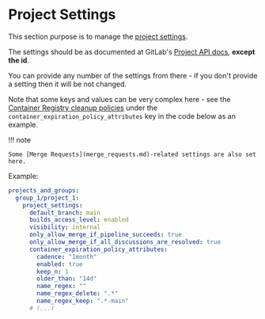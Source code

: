 # Project Settings

This section purpose is to manage the [project settings](https://docs.gitlab.com/ee/user/project/settings/).

The settings should be as documented at GitLab's [Project API docs](https://docs.gitlab.com/ee/api/projects.html#edit-project), **except the id**.

You can provide any number of the settings from there - if you don't provide a setting then it will be not changed.

Note that some keys and values can be very complex here - see the [Container Registry cleanup policies](https://docs.gitlab.com/ee/user/packages/container_registry/reduce_container_registry_storage.html#use-the-cleanup-policy-api) under the `container_expiration_policy_attributes` key in the code below as an example.

!!! note

    Some [Merge Requests](merge_requests.md)-related settings are also set here.

Example:

```yaml
projects_and_groups:
  group_1/project_1:
    project_settings:
      default_branch: main
      builds_access_level: enabled
      visibility: internal
      only_allow_merge_if_pipeline_succeeds: true
      only_allow_merge_if_all_discussions_are_resolved: true
      container_expiration_policy_attributes:
        cadence: "1month"
        enabled: true
        keep_n: 1
        older_than: "14d"
        name_regex: ""
        name_regex_delete: ".*"
        name_regex_keep: ".*-main"
      # (...)
```

